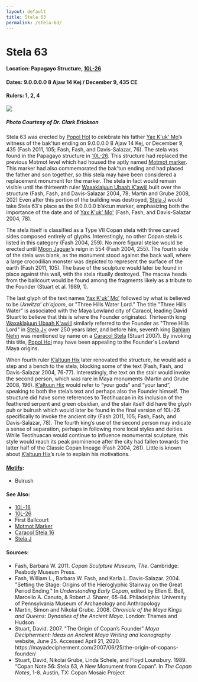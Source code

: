 ```yaml
---
layout: default
title: Stela 63
permalink: /stela-63/
---
```


# Stela 63

#### <strong>Location:</strong> Papagayo Structure, <a href="{{site.baseurl}}/structure-26/">10L-26</a>
#### <strong>Dates:</strong> 9.0.0.0.0 8 Ajaw 14 Kej / December 9, 435 CE
#### <strong>Rulers:</strong> 1, 2, 4

<img src="{{site.baseurl}}/images/stela-63-erickson.JPG">

##### Photo Courtesy of Dr. Clark Erickson

Stela 63 was erected by <a href="{{site.baseurl}}/popol-hol">Popol Hol</a> to celebrate his father <a href="{{site.baseurl}}/yax-kuk-mo">Yax K'uk' Mo’</a>s witness of the bak'tun ending on 9.0.0.0.0 8 Ajaw 14 Kej, or December 9, 435 (Fash 2011, 105; Fash, Fash, and Davis-Salazar, 76). The stela was found in the Papagayo structure in <a href="{{site.baseurl}}/structure-26">10L-26</a>. This structure had replaced the previous Motmot level which had housed the aptly named <a href="{{site.baseurl}}/motmot-marker">Motmot marker</a>. This marker had also commemorated the bak'tun ending and had placed the father and son together, so this stela may have been considered a replacement monument for the marker. The stela in fact would remain visible until the thirteenth ruler <a href="{{site.baseurl}}/waxaklajuun-ubaah-kawiil">Waxaklajuun Ubaah K'awiil</a> built over the structure (Fash, Fash, and Davis-Salazar 2004, 78; Martin and Grube 2008, 202) Even after this portion of the building was destroyed, <a href="{{site.baseurl}}/stela-j">Stela J</a> would take Stela 63's place as the 9.0.0.0.0 b’aktun marker, emphasizing both the importance of the date and of <a href="{{site.baseurl}}/yax-kuk-mo">Yax K'uk' Mo'</a> (Fash, Fash, and Davis-Salazar 2004, 78).  

The stela itself is classified as a Type VII Copan stela with three carved sides composed entirely of glyphs. Interestingly, no other Copan stela is listed in this category (Fash 2004, 259). No more figural stelae would be erected until <a href="{{site.baseurl}}/moon-jaguar">Moon Jaguar</a>’s reign in 554 (Fash 2004, 255). The fourth side of the stela was blank, as the monument stood against the back wall, where a large crocodilian monster was depicted to represent the surface of the earth (Fash 2011, 105). The base of the sculpture would later be found in place against this wall, with the stela ritually destroyed. The macaw heads from the ballcourt would be found among the fragments likely as a tribute to the Founder (Stuart et al. 1989, 1).  

The last glyph of the text names <a href="{{site.baseurl}}/yax-kuk-mo">Yax K'uk' Mo'</a> followed by what is believed to be <em>Uxwitza' ch'ajoom</em>, or "Three Hills Water Lord." The title "Three Hills Water" is associated with the Maya Lowland city of Caracol, leading David Stuart to believe that this is where the Founder originated. Thirteenth king <a href="{{site.baseurl}}/waxaklajuun-ubaah-kawiil">Waxaklajuun Ubaah K'awiil</a> similarly referred to the Founder as "Three Hills Lord" in <a href="{{site.baseurl}}/stela-j">Stela J<</a> over 250 years later, and before him, seventh king <a href="{{site.baseurl}}/bahlam-nehn">Bahlam Nehn</a> was mentioned by name on a <a href="{{site.baseurl}}/caracol-stela-16">Caracol Stela</a> (Stuart 2007). By invoking this title, <a href="{{site.baseurl}}/popol-hol">Popol Hol</a> may have been appealing to the Founder's Lowland Maya origins.  

When fourth ruler <a href="{{site.baseurl}}/kaltuun-hix">K’altuun Hix</a> later renovated the structure, he would add a step and a bench to the stela, blocking some of the text (Fash, Fash, and Davis-Salazar 2004, 76-77). Interestingly, the text on the stair would invoke the second person, which was rare in Maya monuments (Martin and Grube 2008, 196). <a href="{{site.baseurl}}/kaltuun-hix">K’altuun Hix</a> would refer to “your gods” and “your land”, speaking to both the stela’s text and perhaps also the Founder himself. The structure did have some references to Teotihuacan in its inclusion of the feathered serpent and green obsidian, and the stair itself did have the glyph puh or bulrush which would later be found in the final version of 10L-26 specifically to invoke the ancient city (Fash 2011, 105; Fash, Fash, and Davis-Salazar, 78). The fourth king’s use of the second person may indicate a sense of separation, perhaps in following more local styles and deities. While Teotihuacan would continue to influence monumental sculpture, this style would reach its peak prominence after the city had fallen towards the latter half of the Classic Copan lineage (Fash 2004, 261). Little is known about <a href="{{site.baseurl}}/kaltuun-hix">K’altuun Hix</a>’s rule to explain his motivations.

#### <strong><a href="{{site.baseurl}}/motif-glossary">Motifs</a>:</strong>
<ul>
<li>Bulrush</li>
</ul>

#### <strong>See Also:</strong>
<ul>
<li><a href="{{site.baseurl}}/structure-16">10L-16</a></li>
<li><a href="{{site.baseurl}}/structure-26">10L-26</a></li>
<li>First Ballcourt</li>
<li><a href="{{site.baseurl}}/motmot-marker">Motmot Marker</a></li>
<li><a href="{{site.baseurl}}/caracol-stela-16">Caracol Stela 16</a></li>
<li><a href="{{site.baseurl}}/stela-j">Stela J</a></li>
</ul>

#### <strong>Sources:</strong>
<ul>
<li>Fash, Barbara W. 2011. <cite>Copan Sculpture Museum, The</cite>. Cambridge:
    Peabody Museum Press.</li>
<li>Fash, William L., Barbara W. Fash, and Karla L. Davis-Salazar. 2004.
    "Setting the Stage: Origins of the Hieroglyphic Stairway on the Great Period Ending." In <cite>Understanding Early Copan</cite>, edited by Ellen E. Bell, Marcello A. Canuto, & Robert J. Sharer, 65-84. Philadelphia: University of Pennsylvania Museum of Archaeology and Anthropology</li>
<li>Martin, Simon and Nikolai Grube. 2008. <cite>Chronicle of the Maya Kings and
    Queens: Dynasties of the Ancient Maya.</cite> London: Thames and Hudson</li>
<li>Stuart, David. 2007. "The Origin of Copan’s Founder" <cite>Maya Decipherment: Ideas on Ancient Maya Writing and Iconography</cite> website, June 25. Accessed April 21, 2020. https://mayadecipherment.com/2007/06/25/the-origin-of-copans-founder/</li>
<li>Stuart, David, Nikolai Grube, Linda Schele, and Floyd Lounsbury. 1989.
    “Copan Note 56: Stela 63, A New Monument from Copan”. In <cite>The Copan Notes</cite>, 1-8. Austin, TX: Copan Mosaic Project</li>
</ul>
